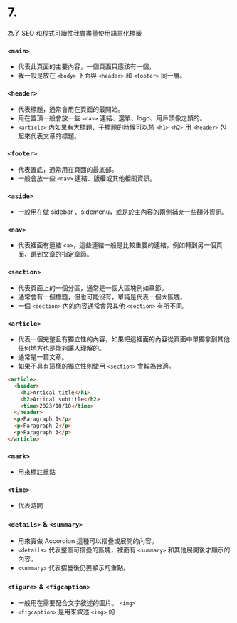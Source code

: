 # 7.

為了 SEO 和程式可讀性我會盡量使用語意化標籤

### `<main>`

- 代表此頁面的主要內容，一個頁面只應該有一個，
- 我一般是放在 `<body>` 下面與 `<header>` 和 `<footer>` 同一層。

### `<header>`

- 代表標題，通常會用在頁面的最開始。
- 用在置頂一般會放一些 `<nav>` 連結、選單、logo、用戶頭像之類的。
- `<article>` 內如果有大標題、子標題的時候可以將 `<h1>` `<h2>` 用 `<header>` 包起來代表文章的標題。

### `<footer>`

- 代表置底，通常用在頁面的最底部。
- 一般會放一些 `<nav>` 連結、版權或其他相關資訊。

### `<aside>`

- 一般用在做 sidebar 、sidemenu，或是於主內容的兩側補充一些額外資訊。

### `<nav>`

- 代表裡面有連結 `<a>`，這些連結一般是比較重要的連結，例如轉到另一個頁面、跳到文章的指定章節。

### `<section>`

- 代表頁面上的一個分區，通常是一個大區塊例如章節。
- 通常會有一個標題，但也可能沒有，單純是代表一個大區塊。
- 一個 `<section>` 內的內容通常會與其他 `<section>` 有所不同。

### `<article>`

- 代表一個完整且有獨立性的內容，如果把這裡面的內容從頁面中單獨拿到其他任何地方也是能夠讓人理解的。
- 通常是一篇文章。
- 如果不具有這樣的獨立性則使用 `<section>` 會較為合適。

```html
<article>
  <header>
    <h1>Artical title</h1>
    <h2>Artical subtitle</h2>
    <time>2023/10/10</time>
  </header>
  <p>Paragraph 1</p>
  <p>Paragraph 2</p>
  <p>Paragraph 3</p>
</article>
```

### `<mark>`

- 用來標註重點

### `<time>`

- 代表時間

### `<details>` & `<summary>`

- 用來實做 Accordion 這種可以摺疊或展開的內容。
- `<details>` 代表整個可摺疊的區塊，裡面有 `<summary>` 和其他展開後才顯示的內容。
- `<summary>` 代表摺疊後仍要顯示的重點。

### `<figure>` & `<figcaption>`

- 一般用在需要配合文字敘述的圖片。 `<img>`
- `<figcaption>` 是用來敘述 `<img>` 的
